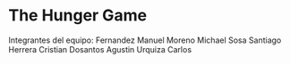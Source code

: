 # The Hunger Game
Integrantes del equipo:
Fernandez Manuel
Moreno Michael
Sosa Santiago
Herrera Cristian
Dosantos Agustin
Urquiza Carlos
